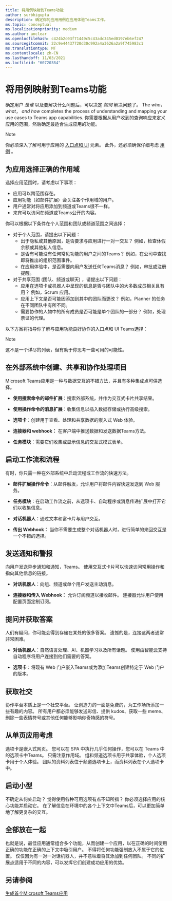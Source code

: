 ```yaml
---
title: 将用例映射到Teams功能
author: surbhigupta
description: 确定你的应用用例在应用体验Teams工作。
ms.topic: conceptual
ms.localizationpriority: medium
ms.author: anclear
ms.openlocfilehash: c424b2c03f71449c5c43adc345ed0197eb6ef247
ms.sourcegitcommit: 22c9e44437720d30c992a4a3626a2a9f745983c1
ms.translationtype: MT
ms.contentlocale: zh-CN
ms.lasthandoff: 11/03/2021
ms.locfileid: "60720384"
---
```

# <a name="map-your-use-cases-to-teams-app-capabilities"></a>将用例映射到Teams功能

确定用户 *是谁* 以及要解决什么问题后，可以决定 *如何* 解决问题了。 The *who，* *what*， *and how* completes the process of understanding and mapping your use cases to Teams app capabilities. 你需要根据从用户收到的查询响应来定义应用的范围，然后确定最适合生成应用的功能。

> [!NOTE]
> 你必须深入了解可用于应用的 [入口点和 UI](../../concepts/extensibility-points.md) 元素。 此外，还必须确保仔细考虑 [用例](../../concepts/design/understand-use-cases.md) 。

## <a name="choose-the-correct-scope-for-your-app"></a>为应用选择正确的作用域

选择应用范围时，请考虑以下事项：

* 应用可以跨范围存在。
* 应用功能（如邮件扩展）会关注各个作用域的用户。
* 用户通常对将应用添加到频道或Teams很不一样。
* 来宾可以访问在频道或Teams公开的内容。

你可以根据以下条件在个人范围和团队或频道范围之间选择：

* 对于个人范围，请提出以下问题：
  * 出于隐私或其他原因，是否要求与应用进行一对一交互？ 例如，检查休假余额或其他私人信息。
  * 是否有可能没有任何常见功能的用户之间的Teams？ 例如，在公司中查找即将推出的组织范围事件。
  * 在应用体验中，是否需要向用户发送任何Teams消息？ 例如，审批或注册提醒。
* 对于共享范围 (团队、频道或聊天) ，请提出以下问题：
  * 应用在选项卡或机器人中呈现的信息是否与团队中的大多数成员相关且有用？ 例如，Scrum 应用。
  * 应用上下文是否可能因添加到其中的团队而更改？ 例如，Planner 的任务在不同团队中有所不同。 
  * 需要协作的人物中的所有成员是否可能是单个团队的一部分？ 例如，处理票证的代理。

以下方案将指导你了解与应用功能良好协作的入口点和 UI Teams选择：

> [!NOTE]
> 这不是一个详尽的列表，但有助于你思考一些可用的可能性。

## <a name="create-share-and-collaborate-on-items-in-an-external-system"></a>在外部系统中创建、共享和协作处理项目

Microsoft Teams应用是一种与数据交互的不错方法，并且有多种集成点可供选择。

* **使用搜索命令的邮件扩展**：搜索外部系统，并作为交互式卡片共享结果。

* **使用操作命令的消息扩展**：收集信息以插入数据存储或执行高级搜索。

* **选项卡**：创建用于查看、处理和共享数据的嵌入式 Web 体验。

* **连接器和 webhook：** 在客户端中推送数据和发送数据Teams方法。

* **任务模块**：需要它们收集或显示信息的交互式模式表单。

## <a name="initiate-workflows-and-processes"></a>启动工作流和流程

有时，你只需一种在外部系统中启动流程或工作流的快速方法。

* **邮件扩展操作命令**：从邮件触发，允许用户将邮件内容快速发送到 Web 服务。

* **任务模块**：在启动工作流之前，从选项卡、自动程序或消息传递扩展中打开它们以收集信息。

* **对话机器人**：通过文本和富卡片与用户交互。

* **传出 Webhook：** 当你不需要生成整个对话机器人时，进行简单的来回交互是一个不错的选择。

## <a name="send-notifications-and-alerts"></a>发送通知和警报

向用户发送异步通知和通知，Teams。 使用交互式卡片可以快速访问常用操作和指向其他信息的链接。

* **对话机器人**：向组、频道或单个用户发送主动消息。

* **连接器和传入 Webhook：** 允许订阅频道以接收邮件。 连接器允许用户使用配置页面定制订阅。

## <a name="ask-questions-and-get-answers"></a>提问并获取答案

人们有疑问，你可能会得到存储在某处的很多答案。 遗憾的是，连接这两者通常非常困难。

* **对话机器人**：自然语言处理、AI、机器学习以及所有话题。 使用由智能云支持自动程序将用户连接到他们需要的答案。

* **选项卡**：将现有 Web 门户嵌入Teams或为添加Teams创建特定于 Web 门户的版本。

## <a name="get-social"></a>获取社交

协作平台本质上是一个社交平台。 让创造力的一面是免费的，为工作场所添加一些有趣的内容。 所有用户都必须能够发送彩信、提供 kudos、获取一些 meme、删除一些表情符号或其他任何能够影响你奇特感的符号。

## <a name="think-in-terms-of-a-single-page-app"></a>从单页应用考虑

选项卡是嵌入式网页。 您可以在 SPA 中执行几乎任何操作，您可以在 Teams 中的选项卡中Teams。 只需注意作用域。 组和频道选项卡用于共享体验，个人选项卡用于个人体验。 团队的资料列表位于频道选项卡上，而资料列表在个人选项卡中。

## <a name="initiate-small"></a>启动小型

不确定从何处启动？ 觉得使用各种可用选项有点不知所措？ 你必须选择应用的核心功能并启动它。 在了解信息在环境中的各个上下文中Teams后，可以更加简单地了解更复杂的交互。

## <a name="put-it-all-together"></a>全部放在一起

也就是说，最佳应用通常组合多个功能，从而创建一个应用，以在正确的时间使用正确的功能在正确的上下文中吸引用户。 不得将任何功能强制放入不属于它的位置。 仅仅因为有一对一对话机器人，并不意味着将其添加到任何团队。 不同的扩展点适用于不同的内容，可以发挥它们创建成功应用的优势。

## <a name="see-also"></a>另请参阅

[生成首个Microsoft Teams应用](../../get-started/get-started-overview.md)

